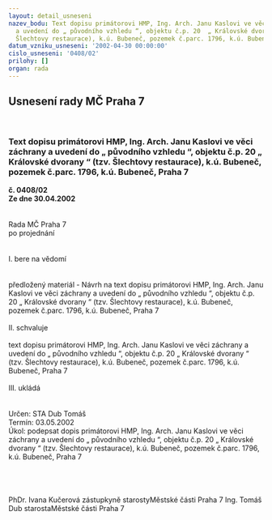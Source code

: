 ```yaml
---
layout: detail_usneseni
nazev_bodu: Text dopisu primátorovi HMP, Ing. Arch. Janu Kaslovi ve věci záchrany
  a uvedení do „ původního vzhledu “, objektu č.p. 20  „ Královské dvorany “ (tzv.
  Šlechtovy restaurace), k.ú. Bubeneč, pozemek č.parc. 1796, k.ú. Bubeneč, Praha 7
datum_vzniku_usneseni: '2002-04-30 00:00:00'
cislo_usneseni: '0408/02'
prilohy: []
organ: rada
---
```

<div id="ucUsn_pList" class="usn">
	<span><h2>Usnesení rady MČ Praha 7 </h2>
<br></span><div class="standBody">
<span><h3>Text dopisu primátorovi HMP, Ing. Arch. Janu Kaslovi ve věci záchrany a uvedení do „ původního vzhledu “, objektu č.p. 20  „ Královské dvorany “ (tzv. Šlechtovy restaurace), k.ú. Bubeneč, pozemek č.parc. 1796, k.ú. Bubeneč, Praha 7</h3></span><div class="center">
		<strong>č. 0408/02</strong><br>
	</div>
<div class="center">
		<strong>Ze dne 30.04.2002</strong><br><br>
	</div>
<br>Rada MČ Praha 7<br>po projednání<br><br><br>I.	bere na vědomí<br><br> <br>předložený materiál - Návrh na text dopisu primátorovi HMP, Ing. Arch. Janu Kaslovi ve věci záchrany a uvedení do „ původního vzhledu “, objektu č.p. 20  „ Královské dvorany “ (tzv. Šlechtovy restaurace), k.ú. Bubeneč, pozemek č.parc. 1796, k.ú. Bubeneč, Praha 7<br><br>II.	schvaluje <br><br>text dopisu primátorovi HMP, Ing. Arch. Janu Kaslovi ve věci záchrany a uvedení do „ původního vzhledu “, objektu č.p. 20  „ Královské dvorany “ (tzv. Šlechtovy restaurace), k.ú. Bubeneč, pozemek č.parc. 1796, k.ú. Bubeneč, Praha 7<br><br>III.	ukládá <br><br> <br>Určen:	STA Dub Tomáš<br>Termín: 03.05.2002<br>Úkol:	podepsat dopis primátorovi HMP, Ing. Arch. Janu Kaslovi ve věci záchrany a uvedení do „ původního vzhledu “, objektu č.p. 20  „ Královské dvorany “ (tzv. Šlechtovy restaurace), k.ú. Bubeneč, pozemek č.parc. 1796, k.ú. Bubeneč, Praha 7<br> <br><br> <br>	<br>PhDr. Ivana Kučerová zástupkyně starostyMěstské části Praha 7	Ing. Tomáš Dub starostaMěstské části Praha 7<br>	<br><br>
</div>
</div>